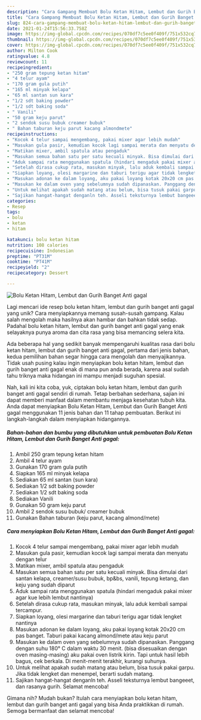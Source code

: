```yaml
---
description: "Cara Gampang Membuat Bolu Ketan Hitam, Lembut dan Gurih Banget Anti gagal Anti Gagal"
title: "Cara Gampang Membuat Bolu Ketan Hitam, Lembut dan Gurih Banget Anti gagal Anti Gagal"
slug: 824-cara-gampang-membuat-bolu-ketan-hitam-lembut-dan-gurih-banget-anti-gagal-anti-gagal
date: 2021-01-24T15:56:33.758Z
image: https://img-global.cpcdn.com/recipes/070df7c5ee0f409f/751x532cq70/bolu-ketan-hitam-lembut-dan-gurih-banget-anti-gagal-foto-resep-utama.jpg
thumbnail: https://img-global.cpcdn.com/recipes/070df7c5ee0f409f/751x532cq70/bolu-ketan-hitam-lembut-dan-gurih-banget-anti-gagal-foto-resep-utama.jpg
cover: https://img-global.cpcdn.com/recipes/070df7c5ee0f409f/751x532cq70/bolu-ketan-hitam-lembut-dan-gurih-banget-anti-gagal-foto-resep-utama.jpg
author: Milton Cook
ratingvalue: 4.8
reviewcount: 11
recipeingredient:
- "250 gram tepung ketan hitam"
- "4 telur ayam"
- "170 gram gula putih"
- "165 ml minyak kelapa"
- "65 ml santan sun kara"
- "1/2 sdt baking powder"
- "1/2 sdt baking soda"
- " Vanili"
- "50 gram keju parut"
- "2 sendok susu bubuk creamer bubuk"
- " Bahan taburan keju parut kacang almondmete"
recipeinstructions:
- "Kocok 4 telur sampai mengembang, pakai mixer agar lebih mudah"
- "Masukan gula pasir, kemudian kocok lagi sampai merata dan menyatu dengan telur"
- "Matikan mixer, ambil spatula atau pengaduk"
- "Masukan semua bahan satu per satu kecuali minyak. Bisa dimulai dari santan kelapa, creamer/susu bubuk, bp&amp;bs, vanili, tepung ketang, dan keju yang sudah diparut"
- "Aduk sampai rata menggunakan spatula (hindari mengaduk pakai mixer agar kue lebih lembut nantinya)"
- "Setelah dirasa cukup rata, masukan minyak, lalu aduk kembali sampai tercampur."
- "Siapkan loyang, olesi margarine dan taburi terigu agar tidak lengket nantinya"
- "Masukan adonan ke dalam loyang, aku pakai loyang kotak 20x20 cm pas banget. Taburi pakai kacang almond/mete atau keju parut"
- "Masukan ke dalam oven yang sebelumnya sudah dipanaskan. Panggang dengan suhu 180° C dalam waktu 30 menit. (bisa disesuaikan dengan oven masing-masing) aku pakai oven listrik kirin. Tapi untuk hasil lebih bagus, cek berkala. Di menit-menit terakhir, kurangi suhunya."
- "Untuk melihat apakah sudah matang atau belum, bisa tusuk pakai garpu. Jika tidak lengket dan menempel, berarti sudah matang."
- "Sajikan hangat-hangat denganln teh. Asseli teksturnya lembut bangeeet, dan rasanya gurih. Selamat mencoba!"
categories:
- Resep
tags:
- bolu
- ketan
- hitam

katakunci: bolu ketan hitam 
nutrition: 108 calories
recipecuisine: Indonesian
preptime: "PT31M"
cooktime: "PT41M"
recipeyield: "2"
recipecategory: Dessert

---
```



![Bolu Ketan Hitam, Lembut dan Gurih Banget Anti gagal](https://img-global.cpcdn.com/recipes/070df7c5ee0f409f/751x532cq70/bolu-ketan-hitam-lembut-dan-gurih-banget-anti-gagal-foto-resep-utama.jpg)

Lagi mencari ide resep bolu ketan hitam, lembut dan gurih banget anti gagal yang unik? Cara menyiapkannya memang susah-susah gampang. Kalau salah mengolah maka hasilnya akan hambar dan bahkan tidak sedap. Padahal bolu ketan hitam, lembut dan gurih banget anti gagal yang enak selayaknya punya aroma dan cita rasa yang bisa memancing selera kita.



Ada beberapa hal yang sedikit banyak mempengaruhi kualitas rasa dari bolu ketan hitam, lembut dan gurih banget anti gagal, pertama dari jenis bahan, kedua pemilihan bahan segar hingga cara mengolah dan menyajikannya. Tidak usah pusing kalau ingin menyiapkan bolu ketan hitam, lembut dan gurih banget anti gagal enak di mana pun anda berada, karena asal sudah tahu triknya maka hidangan ini mampu menjadi suguhan spesial.


Nah, kali ini kita coba, yuk, ciptakan bolu ketan hitam, lembut dan gurih banget anti gagal sendiri di rumah. Tetap berbahan sederhana, sajian ini dapat memberi manfaat dalam membantu menjaga kesehatan tubuh kita. Anda dapat menyiapkan Bolu Ketan Hitam, Lembut dan Gurih Banget Anti gagal menggunakan 11 jenis bahan dan 11 tahap pembuatan. Berikut ini langkah-langkah dalam menyiapkan hidangannya.

<!--inarticleads1-->

##### Bahan-bahan dan bumbu yang dibutuhkan untuk pembuatan Bolu Ketan Hitam, Lembut dan Gurih Banget Anti gagal:

1. Ambil 250 gram tepung ketan hitam
1. Ambil 4 telur ayam
1. Gunakan 170 gram gula putih
1. Siapkan 165 ml minyak kelapa
1. Sediakan 65 ml santan (sun kara)
1. Sediakan 1/2 sdt baking powder
1. Sediakan 1/2 sdt baking soda
1. Sediakan  Vanili
1. Gunakan 50 gram keju parut
1. Ambil 2 sendok susu bubuk/ creamer bubuk
1. Gunakan  Bahan taburan (keju parut, kacang almond/mete)




<!--inarticleads2-->

##### Cara menyiapkan Bolu Ketan Hitam, Lembut dan Gurih Banget Anti gagal:

1. Kocok 4 telur sampai mengembang, pakai mixer agar lebih mudah
1. Masukan gula pasir, kemudian kocok lagi sampai merata dan menyatu dengan telur
1. Matikan mixer, ambil spatula atau pengaduk
1. Masukan semua bahan satu per satu kecuali minyak. Bisa dimulai dari santan kelapa, creamer/susu bubuk, bp&amp;bs, vanili, tepung ketang, dan keju yang sudah diparut
1. Aduk sampai rata menggunakan spatula (hindari mengaduk pakai mixer agar kue lebih lembut nantinya)
1. Setelah dirasa cukup rata, masukan minyak, lalu aduk kembali sampai tercampur.
1. Siapkan loyang, olesi margarine dan taburi terigu agar tidak lengket nantinya
1. Masukan adonan ke dalam loyang, aku pakai loyang kotak 20x20 cm pas banget. Taburi pakai kacang almond/mete atau keju parut
1. Masukan ke dalam oven yang sebelumnya sudah dipanaskan. Panggang dengan suhu 180° C dalam waktu 30 menit. (bisa disesuaikan dengan oven masing-masing) aku pakai oven listrik kirin. Tapi untuk hasil lebih bagus, cek berkala. Di menit-menit terakhir, kurangi suhunya.
1. Untuk melihat apakah sudah matang atau belum, bisa tusuk pakai garpu. Jika tidak lengket dan menempel, berarti sudah matang.
1. Sajikan hangat-hangat denganln teh. Asseli teksturnya lembut bangeeet, dan rasanya gurih. Selamat mencoba!




Gimana nih? Mudah bukan? Itulah cara menyiapkan bolu ketan hitam, lembut dan gurih banget anti gagal yang bisa Anda praktikkan di rumah. Semoga bermanfaat dan selamat mencoba!
